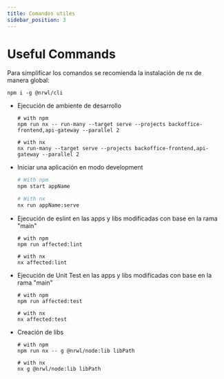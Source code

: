 ```yaml
---
title: Comandos utiles
sidebar_position: 3
---
```


# Useful Commands

Para simplificar los comandos se recomienda la instalación de nx de manera global:

```shell
npm i -g @nrwl/cli
```

- Ejecución de ambiente de desarrollo
  ```shell
  # with npm
  npm run nx -- run-many --target serve --projects backoffice-frontend,api-gateway --parallel 2
  
  # with nx
  nx run-many --target serve --projects backoffice-frontend,api-gateway --parallel 2 
  ```

- Iniciar una aplicación en modo development
  ```bash
  # With npm
  npm start appName
  
  # With nx
  nx run appName:serve
  ```

- Ejecución de eslint en las apps y libs modificadas con base en la rama "main"
  ```shell
  # with npm
  npm run affected:lint
  
  # with nx
  nx affected:lint
  ```
  
- Ejecución de Unit Test en las apps y libs modificadas con base en la rama "main"
  ```shell
  # with npm
  npm run affected:test
  
  # with nx
  nx affected:test
  ```

- Creación de libs 
  ```shell
  # with npm
  npm run nx -- g @nrwl/node:lib libPath
  
  # with nx
  nx g @nrwl/node:lib libPath
  ```
